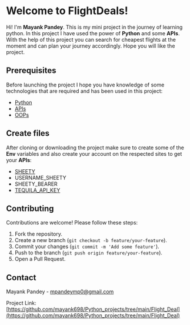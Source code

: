 # Welcome to FlightDeals!

Hi! I'm **Mayank Pandey**. This is my mini project in the journey of learning python. In this project I have used the power of **Python** and some **APIs**.
With the help of this project you can search for cheapest flights at the moment and can plan your journey accordingly. Hope you will like the project.

## Prerequisites

Before launching the project I hope you have knowledge of some technologies that are required and has been used in this project:

- [Python](https://www.python.org/doc/)
- [APIs](https://www.ibm.com/topics/api)
- [OOPs](https://docs.python.org/3/tutorial/classes.html)

## Create files

After cloning or downloading the project make sure to create some of the **Env** variables and also create your account on the respected sites to get your **APIs**:

- [SHEETY](https://sheety.co/)
- USERNAME_SHEETY
- SHEETY_BEARER
- [TEQUILA_API_KEY](https://tequila.kiwi.com/portal/login)
  
## Contributing
Contributions are welcome! Please follow these steps:

1. Fork the repository.
2. Create a new branch (`git checkout -b feature/your-feature`).
3. Commit your changes (`git commit -m 'Add some feature'`).
4. Push to the branch (`git push origin feature/your-feature`).
5. Open a Pull Request.

## Contact
Mayank Pandey - [mpandeymp0@gmail.com](mailto:mpandeymp0@gmail.com)

Project Link: [https://github.com/mayank698/Python_projects/tree/main/Flight_Deal](https://github.com/mayank698/Python_projects/tree/main/Flight_Deal)
